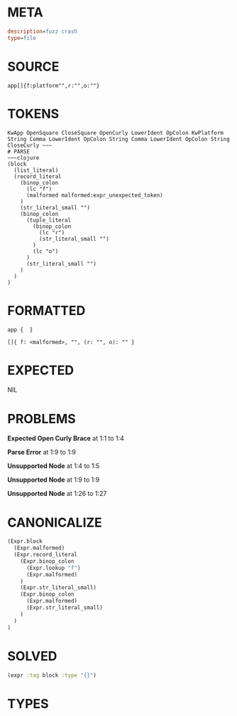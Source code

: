 # META
~~~ini
description=fuzz crash
type=file
~~~
# SOURCE
~~~roc
app[]{f:platform"",r:"",o:""}
~~~
# TOKENS
~~~text
KwApp OpenSquare CloseSquare OpenCurly LowerIdent OpColon KwPlatform String Comma LowerIdent OpColon String Comma LowerIdent OpColon String CloseCurly ~~~
# PARSE
~~~clojure
(block
  (list_literal)
  (record_literal
    (binop_colon
      (lc "f")
      (malformed malformed:expr_unexpected_token)
    )
    (str_literal_small "")
    (binop_colon
      (tuple_literal
        (binop_colon
          (lc "r")
          (str_literal_small "")
        )
        (lc "o")
      )
      (str_literal_small "")
    )
  )
)
~~~
# FORMATTED
~~~roc
app {  }

[]{ f: <malformed>, "", (r: "", o): "" }
~~~
# EXPECTED
NIL
# PROBLEMS
**Expected Open Curly Brace**
at 1:1 to 1:4

**Parse Error**
at 1:9 to 1:9

**Unsupported Node**
at 1:4 to 1:5

**Unsupported Node**
at 1:9 to 1:9

**Unsupported Node**
at 1:26 to 1:27

# CANONICALIZE
~~~clojure
(Expr.block
  (Expr.malformed)
  (Expr.record_literal
    (Expr.binop_colon
      (Expr.lookup "f")
      (Expr.malformed)
    )
    (Expr.str_literal_small)
    (Expr.binop_colon
      (Expr.malformed)
      (Expr.str_literal_small)
    )
  )
)
~~~
# SOLVED
~~~clojure
(expr :tag block :type "{}")
~~~
# TYPES
~~~roc
~~~
